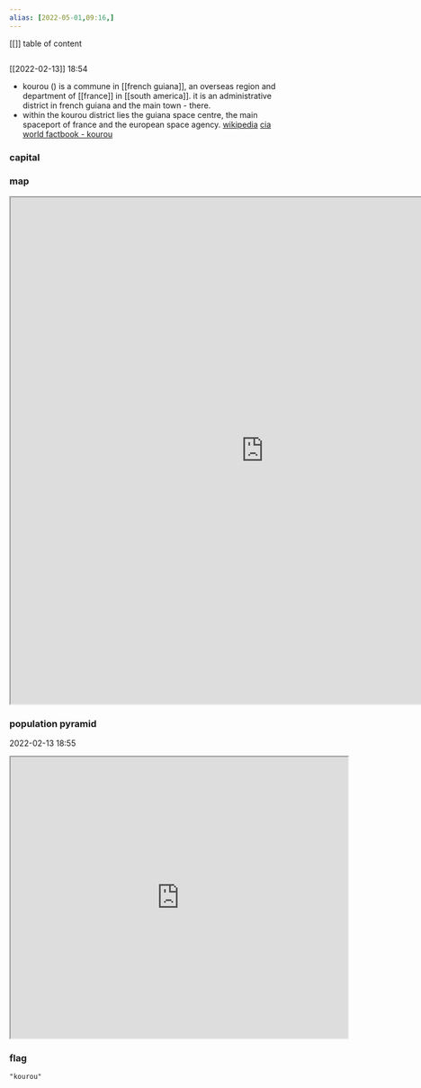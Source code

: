 ```yaml
---
alias: [2022-05-01,09:16,]
---
```

[[]]
table of content
```toc
```
[[2022-02-13]] 18:54
- kourou () is a commune in [[french guiana]], an overseas region and department of [[france]] in [[south america]]. it is an administrative district in french guiana and the main town - there.
- within the kourou district lies the guiana space centre, the main spaceport of france and the european space agency.
[wikipedia](https://en.wikipedia.org/wiki/kourou)
[cia world factbook - kourou](https://www.cia.gov/the-world-factbook/countries/kourou)
### capital

### map
<iframe src="https://duckduckgo.com/?t=ffab&q=kourou&ia=web&iaxm=about" width="900" height="900" ></iframe>

### population pyramid

2022-02-13 18:55

<iframe src="https://www.populationpyramid.net/kourou/2019/" width="600" height="500" ></iframe>

### flag

```query
"kourou"
```